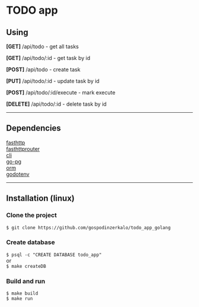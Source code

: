 
<h1>TODO app</h1>
<h2>Using</h2>
<p><b>[GET]</b>  /api/todo - get all tasks </p>
<p><b>[GET]</b>  /api/todo/:id - get task by id </p>
<p><b>[POST]</b>  /api/todo - create task </p>
<p><b>[PUT]</b>  /api/todo/:id - update task by id </p>
<p><b>[POST]</b>  /api/todo/:id/execute - mark execute </p>
<p><b>[DELETE]</b>  /api/todo/:id - delete task by id</p>
<hr>
<h2>Dependencies</h2>
<a href="github.com/valyala/fasthttp">fasthttp</a><br>
<a href="github.com/buaazp/fasthttprouter">fasthttprouter</a><br>
<a href="github.com/urfave/cli/v2">cli</a><br>
<a href="github.com/go-pg/pg">go-pg</a><br>
<a href="github.com/go-pg/pg/orm">orm</a><br>
<a href="github.com/joho/godotenv">godotenv</a><br><hr>
<h2>Installation (linux)</h2>
<h3>Clone the project</h3>
<code>$ git clone https://github.com/gospodinzerkalo/todo_app_golang</code>
<h3>Create database</h3>
<code>$ psql -c "CREATE DATABASE todo_app" </code> <br> or <br>
<code>$ make createDB</code>

<h3>Build and run</h3>
<code>$ make build</code><br>
<code>$ make run</code>